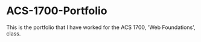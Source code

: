 # ACS-1700-Portfolio
This is the portfolio that I have worked for the ACS 1700, 'Web Foundations', class.
